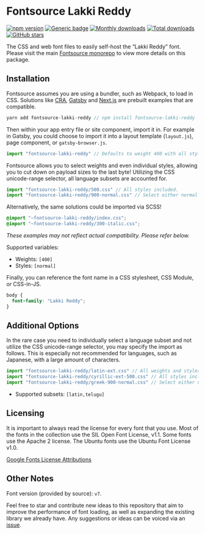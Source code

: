 # Fontsource Lakki Reddy

[![npm version](https://badge.fury.io/js/fontsource-lakki-reddy.svg)](https://www.npmjs.com/package/fontsource-lakki-reddy) [![Generic badge](https://img.shields.io/badge/fontsource-passing-brightgreen)](https://github.com/fontsource/fontsource) [![Monthly downloads](https://badgen.net/npm/dm/fontsource-lakki-reddy)](https://github.com/fontsource/fontsource) [![Total downloads](https://badgen.net/npm/dt/fontsource-lakki-reddy)](https://github.com/fontsource/fontsource) [![GitHub stars](https://img.shields.io/github/stars/DecliningLotus/fontsource.svg?style=social&label=Star)](https://github.com/fontsource/fontsource/stargazers)

The CSS and web font files to easily self-host the “Lakki Reddy” font. Please visit the main [Fontsource monorepo](https://github.com/fontsource/fontsource) to view more details on this package.

## Installation

Fontsource assumes you are using a bundler, such as Webpack, to load in CSS. Solutions like [CRA](https://create-react-app.dev/), [Gatsby](https://www.gatsbyjs.org/) and [Next.js](https://nextjs.org/) are prebuilt examples that are compatible.

```javascript
yarn add fontsource-lakki-reddy // npm install fontsource-lakki-reddy
```

Then within your app entry file or site component, import it in. For example in Gatsby, you could choose to import it into a layout template (`layout.js`), page component, or `gatsby-browser.js`.

```javascript
import "fontsource-lakki-reddy" // Defaults to weight 400 with all styles included.
```

Fontsource allows you to select weights and even individual styles, allowing you to cut down on payload sizes to the last byte! Utilizing the CSS unicode-range selector, all language subsets are accounted for.

```javascript
import "fontsource-lakki-reddy/500.css" // All styles included.
import "fontsource-lakki-reddy/900-normal.css" // Select either normal or italic.
```

Alternatively, the same solutions could be imported via SCSS!

```scss
@import "~fontsource-lakki-reddy/index.css";
@import "~fontsource-lakki-reddy/300-italic.css";
```

_These examples may not reflect actual compatibility. Please refer below._

Supported variables:

- Weights: `[400]`
- Styles: `[normal]`

Finally, you can reference the font name in a CSS stylesheet, CSS Module, or CSS-in-JS.

```css
body {
  font-family: "Lakki Reddy";
}
```

## Additional Options

In the rare case you need to individually select a language subset and not utilize the CSS unicode-range selector, you may specify the import as follows. This is especially not recommended for languages, such as Japanese, with a large amount of characters.

```javascript
import "fontsource-lakki-reddy/latin-ext.css" // All weights and styles included.
import "fontsource-lakki-reddy/cyrillic-ext-500.css" // All styles included.
import "fontsource-lakki-reddy/greek-900-normal.css" // Select either normal or italic.
```

- Supported subsets: `[latin,telugu]`

## Licensing

It is important to always read the license for every font that you use.
Most of the fonts in the collection use the SIL Open Font License, v1.1. Some fonts use the Apache 2 license. The Ubuntu fonts use the Ubuntu Font License v1.0.

[Google Fonts License Attributions](https://fonts.google.com/attribution)

## Other Notes

Font version (provided by source): `v7`.

Feel free to star and contribute new ideas to this repository that aim to improve the performance of font loading, as well as expanding the existing library we already have. Any suggestions or ideas can be voiced via an [issue](https://github.com/fontsource/fontsource/issues).
